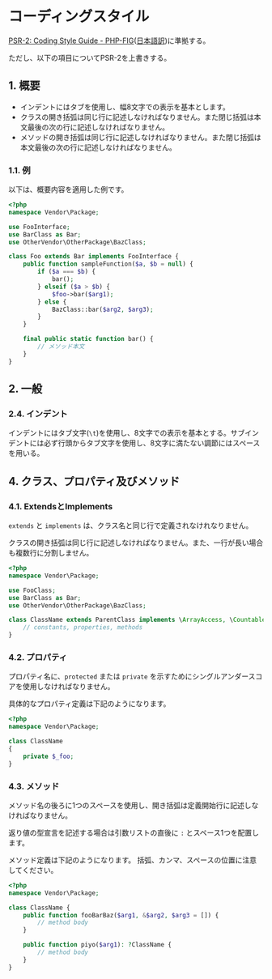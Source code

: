 # コーディングスタイル

[PSR-2: Coding Style Guide - PHP-FIG][PSR-2]([日本語訳][PSR-2.ja])に準拠する。

ただし、以下の項目についてPSR-2を上書きする。

## 1. 概要

 * インデントにはタブを使用し、幅8文字での表示を基本とします。
 * クラスの開き括弧は同じ行に記述しなければなりません。また閉じ括弧は本文最後の次の行に記述しなければなりません。
 * メソッドの開き括弧は同じ行に記述しなければなりません。また閉じ括弧は本文最後の次の行に記述しなければなりません。

### 1.1. 例

以下は、概要内容を適用した例です。

```php
<?php
namespace Vendor\Package;

use FooInterface;
use BarClass as Bar;
use OtherVendor\OtherPackage\BazClass;

class Foo extends Bar implements FooInterface {
	public function sampleFunction($a, $b = null) {
		if ($a === $b) {
			bar();
		} elseif ($a > $b) {
			$foo->bar($arg1);
		} else {
			BazClass::bar($arg2, $arg3);
		}
	}

	final public static function bar() {
		// メソッド本文
	}
}
```

## 2. 一般

### 2.4. インデント

インデントにはタブ文字(`\t`)を使用し、8文字での表示を基本とする。サブインデントには必ず行頭からタブ文字を使用し、8文字に満たない調節にはスペースを用いる。

## 4. クラス、プロパティ及びメソッド

### 4.1. ExtendsとImplements

`extends` と `implements` は、クラス名と同じ行で定義されなけれなりません。

クラスの開き括弧は同じ行に記述しなければなりません。また、一行が長い場合も複数行に分割しません。

```php
<?php
namespace Vendor\Package;

use FooClass;
use BarClass as Bar;
use OtherVendor\OtherPackage\BazClass;

class ClassName extends ParentClass implements \ArrayAccess, \Countable {
    // constants, properties, methods
}
```

### 4.2. プロパティ

プロパティ名に、`protected` または `private` を示すためにシングルアンダースコアを使用しなければなりません。

具体的なプロパティ定義は下記のようになります。

```php
<?php
namespace Vendor\Package;

class ClassName
{
    private $_foo;
}
```

### 4.3. メソッド

メソッド名の後ろに1つのスペースを使用し、開き括弧は定義開始行に記述しなければなりません。

返り値の型宣言を記述する場合は引数リストの直後に `:` とスペース1つを配置します。

メソッド定義は下記のようになります。 括弧、カンマ、スペースの位置に注意してください。

```php
<?php
namespace Vendor\Package;

class ClassName {
    public function fooBarBaz($arg1, &$arg2, $arg3 = []) {
        // method body
    }

    public function piyo($arg1): ?ClassName {
        // method body
    }
}
```

[PSR-2]: https://www.php-fig.org/psr/psr-2/
[PSR-2.ja]: http://www.infiniteloop.co.jp/docs/psr/psr-2-coding-style-guide.html
